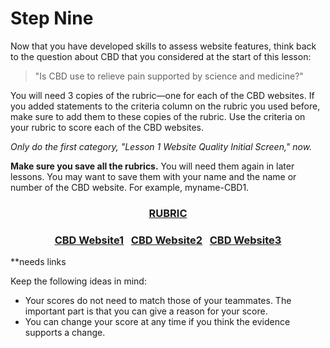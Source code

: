 # Step Nine

Now that you have developed skills to assess website features, think back to the question about CBD that you considered at the start of this lesson:
> "Is CBD use to relieve pain supported by science and medicine?"

You will need 3 copies of the rubric—one for each of the CBD websites. If you added statements to the criteria column on the rubric you used before, make sure to add them to these copies of the rubric. Use the criteria on your rubric to score each of the CBD websites.

*Only do the first category, "Lesson 1 Website Quality Initial Screen," now.*

**Make sure you save all the rubrics.** You will need them again in later lessons. You may want to save them with your name and the name or number of the CBD website. For example, myname-CBD1.

### <div align="center">[RUBRIC]()</div>
### <div align="center">[CBD Website1]()&nbsp;&nbsp;&nbsp;[CBD Website2]()&nbsp;&nbsp;&nbsp;[CBD Website3]()</div>

**needs links

Keep the following ideas in mind:
- Your scores do not need to match those of your teammates. The important part is that you can give a reason for your score.
- You can change your score at any time if you think the evidence supports a change.